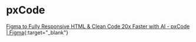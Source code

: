# pxCode

[Figma to Fully Responsive HTML \& Clean Code 20x Faster with AI - pxCode | Figma](https://www.figma.com/community/plugin/946962210053893234/figma-to-fully-responsive-html-clean-code-20x-faster-with-ai-pxcode){:target="\_blank"}

